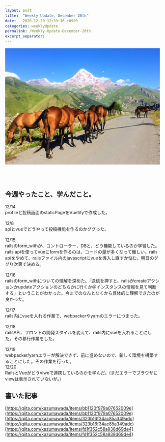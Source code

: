 ```yaml
---
layout: post
title:  "Weekly Update, December 20th"
date:   2020-12-20 12:39:36 +0900
categories: weeklyUpdate
permalink: /Weekly-Update-December-20th
excerpt_separator: 
---
```

![image here](/assets/img/thumbnail/five.jpeg)
<!--more-->

<br><br>


## 今週やったこと、学んだこと。
12/14<br>profileと投稿画面のstaticPageをVuetifyで作成した。<br><br>
12/8<br>apiとvueでどうやって投稿機能を作るのかググった。<br><br>
12/15<br>railsのform_withが、コントローラー、DBと、どう機能しているのか学習した。rails apiを使ってvueにformを作るのは、コードの量が多くなって難しい。rails apiをやめて、railsファイル内のjavascriptにvueを導入し直すか悩む。明日のググり次第で決める。<br><br>
12/16<br>railsのform_withについての理解を深めた。「送信を押すと、railsがcreateアクションかupdateアクションのどちらかに行くか＠インスタンスの情報を見て判断する」ということがわかった。今までのなんとなくから具体的に理解できたのが良かった。<br><br>
12/17<br>rails内にvueを入れる作業で、webpackerやyarnのエラーにつまった。<br><br>
12/18<br>railsAPI、フロントの開発スタイルを変えて、rails内にvueを入れることにした。その移行作業をした。<br><br>
12/19<br>webpacker/yarnエラーが解決できず、前に進めないので、新しく環境を構築することにした。その作業を行った。<br>
12/20<br>RailsとVueがどうviweで連携しているのかを学んだ。(まだエラーでブラウザにviewは表示されていないが。)<br>






## 書いた記事
[https://qiita.com/kazumawada/items/bb1120f979a07652009e](https://qiita.com/kazumawada/items/bb1120f979a07652009e)
[https://qiita.com/kazumawada/items/323b16f34ac85a349adc](https://qiita.com/kazumawada/items/323b16f34ac85a349adc)
[https://qiita.com/kazumawada/items/fd1f352c58a938d69de4](https://qiita.com/kazumawada/items/fd1f352c58a938d69de4)
